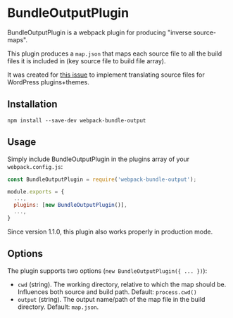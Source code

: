 # BundleOutputPlugin

BundleOutputPlugin is a webpack plugin for producing "inverse source-maps".

This plugin produces a `map.json` that maps each source file to all the build files it is included in (key source file to build file array).

It was created for [this issue](https://github.com/wp-cli/i18n-command/issues/282) to implement translating source files for WordPress plugins+themes.


## Installation

`npm install --save-dev webpack-bundle-output`


## Usage

Simply include BundleOutputPlugin in the plugins array of your `webpack.config.js`:

```js
const BundleOutputPlugin = require('webpack-bundle-output');

module.exports = {
  ...,
  plugins: [new BundleOutputPlugin()],
  ...,
}
```

Since version 1.1.0, this plugin also works properly in production mode.


## Options

The plugin supports two options (`new BundleOutputPlugin({ ... })`):

- `cwd` (string). The working directory, relative to which the map should be. Influences both source and build path. Default: `process.cwd()`
- `output` (string). The output name/path of the map file in the build directory. Default: `map.json`.
